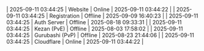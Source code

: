 | 2025-09-11 03:44:25 | Website | Online | 2025-09-11 03:44:22 |
| 2025-09-11 03:44:25 | Registration | Offline | 2025-09-09 16:40:23 |
| 2025-09-11 03:44:25 | Auth Server | Offline | 2025-08-18 09:33:31 |
| 2025-09-11 03:44:25 | Kezan (PvE) | Offline | 2025-08-03 17:58:02 |
| 2025-09-11 03:44:25 | Gurubashi (PvP) | Offline | 2025-08-23 21:44:06 |
| 2025-09-11 03:44:25 | Cloudflare | Online | 2025-09-11 03:44:22 |
